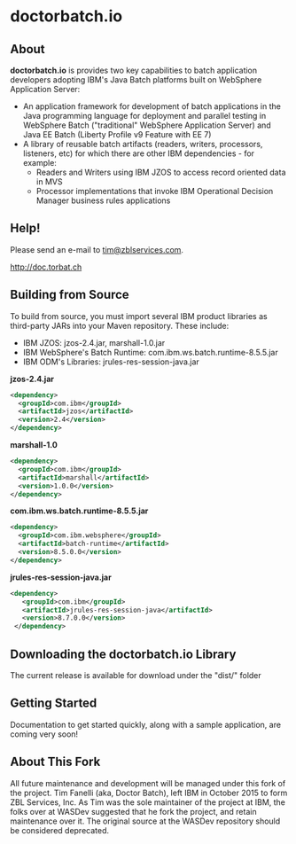 # **doctorbatch.io**
## About
**doctorbatch.io** is provides two key capabilities to batch application developers adopting IBM's Java Batch platforms built on WebSphere Application Server:
- An application framework for development of batch applications in the Java programming language for deployment and parallel testing in WebSphere Batch ("traditional" WebSphere Application Server) and Java EE Batch (Liberty Profile v9 Feature with EE 7)
- A library of reusable batch artifacts (readers, writers, processors, listeners, etc) for which there are other IBM dependencies - for example:
	- Readers and Writers using IBM JZOS to access record oriented data in MVS
	- Processor implementations that invoke IBM Operational Decision Manager business rules applications

## Help!
Please send an e-mail to [tim@zblservices.com](mailto:tim@zblservices.com).

http://doc.torbat.ch

## Building from Source
To build from source, you must import several IBM product libraries as third-party JARs into your Maven repository. These include:
- IBM JZOS: jzos-2.4.jar, marshall-1.0.jar
- IBM WebSphere's Batch Runtime: com.ibm.ws.batch.runtime-8.5.5.jar
- IBM ODM's Libraries: jrules-res-session-java.jar

**jzos-2.4.jar**
```xml
<dependency>
  <groupId>com.ibm</groupId>
  <artifactId>jzos</artifactId>
  <version>2.4</version>
</dependency>
```
**marshall-1.0**
```xml
<dependency>
  <groupId>com.ibm</groupId>
  <artifactId>marshall</artifactId>
  <version>1.0.0</version>
</dependency>
```

**com.ibm.ws.batch.runtime-8.5.5.jar**
```xml
<dependency>
  <groupId>com.ibm.websphere</groupId>
  <artifactId>batch-runtime</artifactId>
  <version>8.5.0.0</version>
</dependency>
```

**jrules-res-session-java.jar**
```xml
<dependency>
   <groupId>com.ibm</groupId>
   <artifactId>jrules-res-session-java</artifactId>
   <version>8.7.0.0</version>
 </dependency>
```

## Downloading the **doctorbatch.io** Library
The current release is available for download under the "dist/" folder

## Getting Started
Documentation to get started quickly, along with a sample application, are coming very soon!

## About This Fork
All future maintenance and development will be managed under this fork of the project. Tim Fanelli (aka, Doctor Batch), left IBM in October 2015 to form ZBL Services, Inc. As Tim was the sole maintainer of the project at IBM, the folks over at WASDev suggested that he fork the project, and retain maintenance over it. The original source at the WASDev repository should be considered deprecated.

